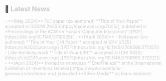 ## 📢 <span style="color: #cccccc;">Latest News</span>

<span style="color: #cccccc;">
- **[May 2024]**  
  Full paper (co-authored) *"Title of Your Paper"* accepted at [CSCW 2025](https://cscw.acm.org/2025/), published in *Proceedings of the ACM on Human-Computer Interaction* [[PDF](https://doi.org/10.1145/3710925)]  
</span>

<span style="color: #cccccc;">
- **[April 2024]**  
  - Full paper (co-authored) *"Title of Your CHI Paper"* accepted at [CHI 2025](https://chi2025.acm.org/) [[PDF](https://doi.org/10.1145/3706598.371357)]  
  - Late-breaking work *"Title of Your LBR"* accepted at [CHI 2025](https://chi2025.acm.org/) [[PDF](https://doi.org/10.1145/3706599.372021)]  
</span>

<span style="color: #cccccc;">
- **[April 2024]**  
  Invited to showcase *"EmoFriends"* at the [International Exhibition of Inventions Geneva](https://www.inventions-geneva.ch/en/home-en/) (awarded **Silver Medal** as team member)  
</span>
